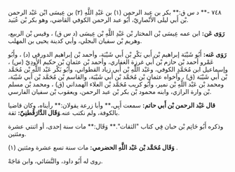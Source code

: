 ٧٤٨ -** د س ق:** بكر بن عبد الرحمن (١) بن عَبْدِ اللَّهِ (٢) بن عِيسَى ابْن عَبْد الرحمن بْن أَبي ليلى الأَنْصارِيّ، أَبُو عبد الرحمن الكوفي القاضي، وهو بكر بْن عُبَيد.

**رَوَى عَن:** ابن عمه عِيسَى بْن المختار بْن عَبْدِ اللَّهِ بْن عِيسَى (د س ق) ، وقيس بْن الربيع، وهريم بْن سفيان البجلي، وأبي كدينة يحيى بن المهلب.

**رَوَى عَنه:** أَبُو شَيْبَة إبراهيم بْن أَبي بَكْرِ بْن أَبي شَيْبَة، وأحمد بْن إبراهيم الدورقي (د) ، وأَبُو عَمْرو أحمد بْن حازم بْن أَبي غرزة الغفاري، وأحمد بْن عثمان بْن حكيم الأَودِيّ (س) ، وإسماعيل ابن مُحَمَّدٍ الكوفي، وعَبْد اللَّهِ بْن أَبي زياد القطواني، وأَبُو بَكْر عَبْد اللَّهِ بْن مُحَمَّد بْن أَبي شَيْبَة (ق) ، وأخواه عثمان بْن مُحَمَّد بْن أَبي شَيْبَة، والقاسم بْن مُحَمَّد بْن أَبي شَيْبَة، ومحمد بْن عَبْد اللَّهِ بْن نمير، وأَبُو كريب مُحَمَّد بْن العلاء الهمداني (ق) ، ومحمد بْن مسلم بْن وارة الرازي، وابنه محمود بْن بكر بْن عبد الرحمن، ويعقوب بْن سفيان الفارسي.

**قال عَبْد الرحمن بْن أَبي حاتم:** سمعت أَبِي،** وأبا زرعة يقولان:** رأيناه، وكان قاضيا بالكوفة، ولم نكتب عنه.**وَقَال الدَّارَقُطنِيّ:** ثقة.

وذكره أَبُو حَاتِم بْن حبان فِي كتاب "الثقات".** وَقَال:** مات سنة إحدى، أو اثنتي عشرة ومئتين.

**وَقَال مُحَمَّد بْن عَبْد اللَّهِ الحضرمي:** مات سنة تسع عشرة ومئتين (١) .

روى له أَبُو داود، والنَّسَائي، وابن مَاجَهْ.